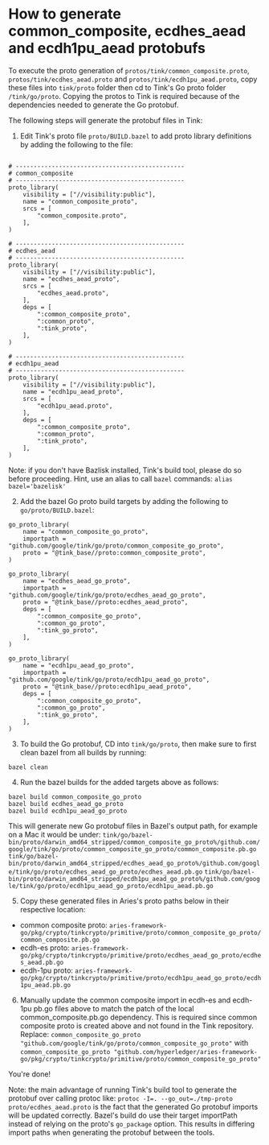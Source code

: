 # How to generate common_composite, ecdhes_aead and ecdh1pu_aead protobufs

To execute the proto generation of `protos/tink/common_composite.proto`,  `protos/tink/ecdhes_aead.proto` and `protos/tink/ecdh1pu_aead.proto`, 
copy these files into `tink/proto` folder then cd to Tink's Go proto folder `/tink/go/proto`. Copying the protos to Tink is required because of
the dependencies needed to generate the Go protobuf. 

The following steps will generate the protobuf files in Tink:
1. Edit Tink's proto file `proto/BUILD.bazel` to add proto library definitions by adding the following to the file:
```

# -----------------------------------------------
# common_composite
# -----------------------------------------------
proto_library(
    visibility = ["//visibility:public"],
    name = "common_composite_proto",
    srcs = [
        "common_composite.proto",
    ],
)

# -----------------------------------------------
# ecdhes_aead
# -----------------------------------------------
proto_library(
    visibility = ["//visibility:public"],
    name = "ecdhes_aead_proto",
    srcs = [
        "ecdhes_aead.proto",
    ],
    deps = [
        ":common_composite_proto",
        ":common_proto",
        ":tink_proto",
    ],
)

# -----------------------------------------------
# ecdh1pu_aead
# -----------------------------------------------
proto_library(
    visibility = ["//visibility:public"],
    name = "ecdh1pu_aead_proto",
    srcs = [
        "ecdh1pu_aead.proto",
    ],
    deps = [
        ":common_composite_proto",
        ":common_proto",
        ":tink_proto",
    ],
)

```
Note: if you don't have Bazlisk installed, Tink's build tool, please do so before proceeding. 
Hint, use an alias to call `bazel` commands: `alias bazel='bazelisk'`

2. Add the bazel Go proto build targets by adding the following to `go/proto/BUILD.bazel`:

```
go_proto_library(
    name = "common_composite_go_proto",
    importpath = "github.com/google/tink/go/proto/common_composite_go_proto",
    proto = "@tink_base//proto:common_composite_proto",
)

go_proto_library(
    name = "ecdhes_aead_go_proto",
    importpath = "github.com/google/tink/go/proto/ecdhes_aead_go_proto",
    proto = "@tink_base//proto:ecdhes_aead_proto",
    deps = [
        ":common_composite_go_proto",
        ":common_go_proto",
        ":tink_go_proto",
    ],
)

go_proto_library(
    name = "ecdh1pu_aead_go_proto",
    importpath = "github.com/google/tink/go/proto/ecdh1pu_aead_go_proto",
    proto = "@tink_base//proto:ecdh1pu_aead_proto",
    deps = [
        ":common_composite_go_proto",
        ":common_go_proto",
        ":tink_go_proto",
    ],
)

```

3. To build the Go protobuf, CD into `tink/go/proto`, then make sure to first clean bazel from all builds by running:
```shell script
bazel clean
```

4. Run the bazel builds for the added targets above as follows:
```shell script
bazel build common_composite_go_proto
bazel build ecdhes_aead_go_proto
bazel build ecdh1pu_aead_go_proto
```
This will generate new Go protobuf files in Bazel's output path, for example on a Mac it would be under:
`tink/go/bazel-bin/proto/darwin_amd64_stripped/common_composite_go_proto%/github.com/google/tink/go/proto/common_composite_go_proto/common_composite.pb.go`
`tink/go/bazel-bin/proto/darwin_amd64_stripped/ecdhes_aead_go_proto%/github.com/google/tink/go/proto/ecdhes_aead_go_proto/ecdhes_aead.pb.go`
`tink/go/bazel-bin/proto/darwin_amd64_stripped/ecdh1pu_aead_go_proto%/github.com/google/tink/go/proto/ecdh1pu_aead_go_proto/ecdh1pu_aead.pb.go`

5. Copy these generated files in Aries's proto paths below in their respective location:
* common composite proto: `aries-framework-go/pkg/crypto/tinkcrypto/primitive/proto/common_composite_go_proto/common_composite.pb.go`
* ecdh-es proto: `aries-framework-go/pkg/crypto/tinkcrypto/primitive/proto/ecdhes_aead_go_proto/ecdhes_aead.pb.go`
* ecdh-1pu proto: `aries-framework-go/pkg/crypto/tinkcrypto/primitive/proto/ecdh1pu_aead_go_proto/ecdh1pu_aead.pb.go`

6. Manually update the common composite import in ecdh-es and ecdh-1pu pb.go files above to match the patch of the local common_composite.pb.go dependency.
This is required since common composite proto is created above and not found in the Tink repository. Replace:
`common_composite_go_proto "github.com/google/tink/go/proto/common_composite_go_proto"`
with
`common_composite_go_proto "github.com/hyperledger/aries-framework-go/pkg/crypto/tinkcrypto/primitive/proto/common_composite_go_proto"`

You're done!

Note: the main advantage of running Tink's build tool to generate the protobuf over calling protoc like:
`protoc -I=. --go_out=./tmp-proto proto/ecdhes_aead.proto` is the fact that the generated Go protobuf imports will be updated correctly.
Bazel's build do use their target importPath instead of relying on the proto's `go_package` option. This results in differing import paths when
generating the protobuf between the tools.
